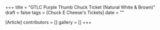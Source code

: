 +++
title = "GTLC Purple Thumb Chuck Ticket (Natural White & Brown)"
draft = false
tags = [Chuck E Cheese's Tickets]
date = ""

[Article]
contributors = []
gallery = []
+++
